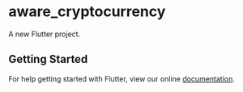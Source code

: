 # aware_cryptocurrency

A new Flutter project.

## Getting Started

For help getting started with Flutter, view our online
[documentation](https://flutter.io/).
